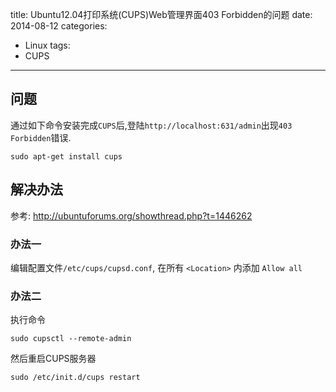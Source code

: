 title: Ubuntu12.04打印系统(CUPS)Web管理界面403 Forbidden的问题
date: 2014-08-12
categories:
  - Linux
tags:
  - CUPS
---



## 问题


通过如下命令安装完成`CUPS`后,登陆`http://localhost:631/admin`出现`403 Forbidden`错误.

```
sudo apt-get install cups
```

<!-- more -->

## 解决办法

参考:
http://ubuntuforums.org/showthread.php?t=1446262


### 办法一

编辑配置文件`/etc/cups/cupsd.conf`, 在所有 `<Location>` 内添加 `Allow all`

### 办法二

执行命令

```
sudo cupsctl --remote-admin
```

然后重启CUPS服务器

```
sudo /etc/init.d/cups restart
```


